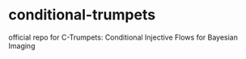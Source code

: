 # conditional-trumpets
official repo for C-Trumpets: Conditional Injective Flows for Bayesian Imaging
